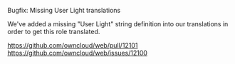 Bugfix: Missing User Light translations

We've added a missing "User Light" string definition into our translations in order to get this role translated.

https://github.com/owncloud/web/pull/12101
https://github.com/owncloud/web/issues/12100
